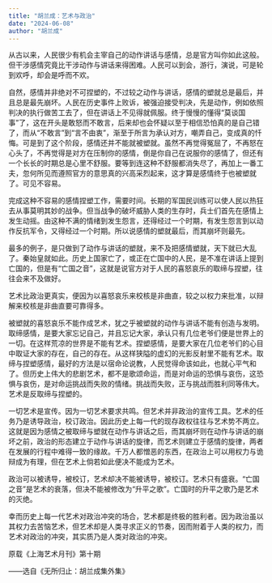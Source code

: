 ```yaml
---
title: "胡兰成：艺术与政治"
date: "2024-06-08"
author: "胡兰成"
---
```



从古以来，人民很少有机会主宰自己的动作讲话与感情，总是官方叫你如此这般。但干涉感情究竟比干涉动作与讲话来得困难。人民可以到会，游行，演说，可是轮到欢呼，却会是呼而不欢。

自然，感情并非绝对不可捏塑的，不过较之动作与讲话，感情的塑就总是最后，并且总是最先崩坏。人民在历史事件上败诉，被强迫接受判决，先是动作，例如依照判决的执行做苦工去了，但在讲话上不见得就佩服。终于慢慢的懂得“莫谈国事”了，这在开头是敢怒而不敢言，后来却也会怀疑以至于相信恐怕真的是自己错了，而从“不敢言”到“言不由衷”，渐至于所言为承认对方，嘲弄自己，变成真的忏悔。可是到了这个阶段，感情还并不能就被塑就。虽然不再觉得冤屈了，不再怒在心头了，不再觉得是对方在压制你的感情，倒是你自己在说服你的感情了，但还有一个长长的时期总是心里不舒服。要等到连这种不舒服都消失尽了，再加上一番工夫，忽何所见而遵照官方的意思真的兴高采烈起来，这才算是感情终于也被塑就了。可见不容易。

完成这种不容易的感情捏塑工作，需要时间。长期的军国民训练可以使人民以热狂去从事莫明其妙的战争。但当战争的破坏威胁人类的生存时，兵士们首先在感情上发生动摇。由这种不满的情绪到发生怨言，还得经过一个时期，有发生怨言到以动作反抗军令，又得经过一个时期。所以说感情的塑就最后，而其崩坏则最先。

最多的例子，是只做到了动作与讲话的塑就，来不及把感情塑就，天下就已大乱了。秦始皇就如此。历史上国家亡了，或正在亡国中的人民，是不准在讲话上提到亡国的，但是有“亡国之音”，这就是说官方对于人民的喜怒哀乐的取缔与捏塑，往往会来不及做好。

艺术比政治更真实，便因为以喜怒哀乐来校核是非曲直，较之以权力来批准，以辩解来校核是非曲直要可靠得多。

被塑就的喜怒哀乐不能作成艺术，犹之乎被塑就的动作与讲话不能有创造与发明。取缔感情，是要大家忘记自己，并且忘记大家，承认只有几位老爷们便是世界上的一切。在这样荒凉的世界是不能有艺术。捏塑感情，是要大家在几位老爷们的心目中取证大家的存在，自己的存在。从这样狭隘的虚幻的光影反射里不能有艺术。取缔与捏塑感情，最好的方法是以宿命论说教，人民觉得命该如此，也就心平气和了。但历史上伟大的悲剧艺术，都不是歌颂命运，而是对命运的恐惧与哀伤，这恐惧与哀伤，是对命运挑战而失败的情绪。挑战而失败，正与挑战而胜利同等伟大。艺术是反取缔与捏塑的。

一切艺术是宣传。因为一切艺术要求共鸣。但艺术并非政治的宣传工具。艺术的任务乃是诱导政治，校订政治。因此历史上每一代的现存政权往往与艺术势不两立。这就是因为感情之被取缔与塑就在动作与讲话之后，而其崩坏则在动作与讲话的崩坏之前，政治的形态建立于动作与讲话的旋律，而艺术则建立于感情的旋律，两者在发展的行程中难得一致的缘故。千万人都憎恶的东西，在政治上可以用权力与诡辩成为有理，但在艺术上倘若如此便决不能成为艺术。

政治可以被诱导，被校订，艺术却决不能被诱导，被校订。艺术只有盛衰。“亡国之音”是艺术的衰落，但决不能被修改为“升平之歌”。亡国时的升平之歌乃是艺术的灭绝。

幸而历史上每一代艺术对政治冲突的场合，艺术都是终极的胜利者。因为政治虽以其权力去苦恼艺术，但艺术却是人类寻求正义的节奏，因而附着于人类的权力，而艺术对政治的冲突，其实质乃是人类对政治的冲突。

原载《上海艺术月刊》第十期

——选自《无所归止：胡兰成集外集》